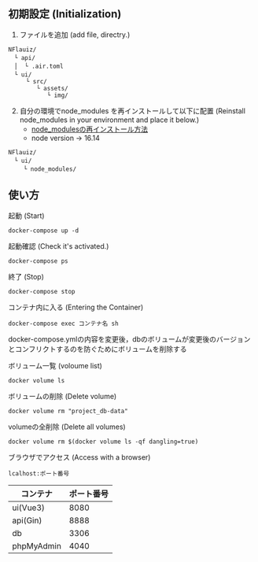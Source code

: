 ## 初期設定 (Initialization)
1. ファイルを追加 (add file, directry.)
```
NFlauiz/
　└ api/
　│  └ .air.toml
　└ ui/
     └ src/
        └ assets/
           └ img/
```

2. 自分の環境でnode_modules を再インストールして以下に配置 (Reinstall node_modules in your environment and place it below.)
    * [node_modulesの再インストール方法](https://zenn.dev/mo_ri_regen/articles/node-modules-article)
    * node version -> 16.14
```
NFlauiz/
　└ ui/
　 　└ node_modules/
```


## 使い方
起動 (Start)
```
docker-compose up -d
```

起動確認 (Check it's activated.)
```
docker-compose ps
```

終了 (Stop)
```
docker-compose stop
```

コンテナ内に入る (Entering the Container)
```
docker-compose exec コンテナ名 sh
```

docker-compose.ymlの内容を変更後，dbのボリュームが変更後のバージョンとコンフリクトするのを防ぐためにボリュームを削除する


ボリューム一覧 (voloume list)
```
docker volume ls
```

ボリュームの削除 (Delete volume)
```
docker volume rm "project_db-data"
```

volumeの全削除 (Delete all volumes)
```
docker volume rm $(docker volume ls -qf dangling=true)
```


ブラウザでアクセス (Access with a browser)
```
lcalhost:ポート番号
```
|  コンテナ  |  ポート番号  |
| ---- | ---- |
|  ui(Vue3)  |  8080  |
| api(Gin) | 8888 |
|  db  |  3306  |
|  phpMyAdmin  |  4040  |
